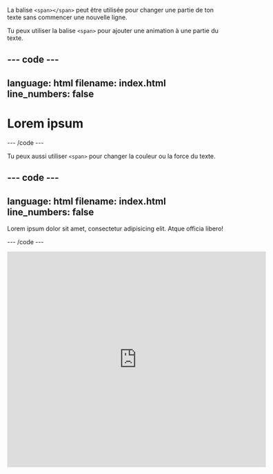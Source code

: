 La balise `<span></span>` peut être utilisée pour changer une partie de ton texte sans commencer une nouvelle ligne.

Tu peux utiliser la balise `<span>` pour ajouter une animation à une partie du texte.

--- code ---
---
language: html
filename: index.html
line_numbers: false
---

<h1><span class="movemeleft">L</span>orem ipsum</h1>
--- /code ---

Tu peux aussi utiliser `<span>` pour changer la couleur ou la force du texte.

--- code ---
---
language: html
filename: index.html
line_numbers: false
---

  <p>Lorem ipsum dolor sit amet, consectetur adipisicing elit. <span class="tertiary scaleme">Atque</span> officia libero!</p>

--- /code ---

<iframe src="https://editor.raspberrypi.org/fr-FR/embed/viewer/web-animate-span" width="600" height="500" frameborder="0" marginwidth="0" marginheight="0" allowfullscreen> </iframe>
